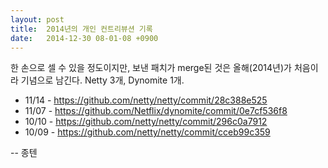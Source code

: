 ```yaml
---
layout: post
title:  2014년의 개인 컨트리뷰션 기록
date:   2014-12-30 08-01-08 +0900
---
```

한 손으로 셀 수 있을 정도이지만, 보낸 패치가 merge된 것은 올해(2014년)가 처음이라 기념으로 남긴다. Netty 3개, Dynomite 1개.

* 11/14 - https://github.com/netty/netty/commit/28c388e525
* 11/07 - https://github.com/Netflix/dynomite/commit/0e7cf536f8
* 10/10 - https://github.com/netty/netty/commit/296c0a7912
* 10/09 - https://github.com/netty/netty/commit/cceb99c359

-- 종텐
